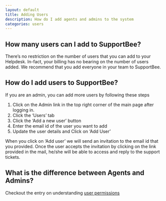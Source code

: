 ```yaml
---
layout: default
title: Adding Users 
description: How do I add agents and admins to the system
categories: users
---
```


How many users can I add to SupportBee?
---------------------------------------
There’s no restriction on the number of users that you can add to your Helpdesk. In-fact, your billing has no bearing on the number of users added. We recommend that you add everyone in your team to SupportBee.


How do I add users to SupportBee?
---------------------------------
If you are an admin, you can add more users by following these steps


1. Click on the Admin link in the top right corner of the main page after logging in.
2. Click the ‘Users’ tab
3. Click the ‘Add a new user’ button
4. Enter the email id of the user you want to add
5. Update the user details and Click on ‘Add User’

When you click on ‘Add user’ we will send an invitation to the email id that you provided. Once the user accepts the invitation by clicking on the link provided in the mail, he/she will be able to access and reply to the support tickets.

What is the difference between Agents and Admins?
-------------------------------------------------
Checkout the entry on understanding [user permissions](/user-permissions)
